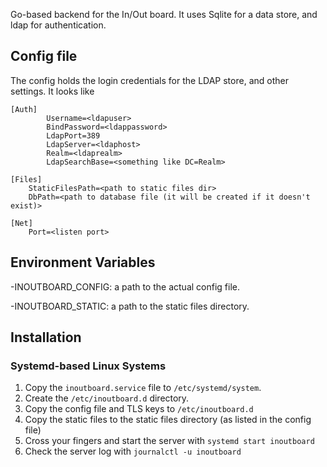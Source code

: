Go-based backend for the In/Out board. It uses Sqlite for a data store, and ldap for authentication.

Config file
----------------
The config holds the login credentials for the LDAP store, and other settings. It looks like

~~~~
[Auth]
        Username=<ldapuser>
        BindPassword=<ldappassword>
        LdapPort=389
        LdapServer=<ldaphost>
        Realm=<ldaprealm>
        LdapSearchBase=<something like DC=Realm>

[Files]
	StaticFilesPath=<path to static files dir>
	DbPath=<path to database file (it will be created if it doesn't exist)>

[Net]
	Port=<listen port>
~~~~

Environment Variables
--------------------------

-INOUTBOARD\_CONFIG: a path to the actual config file.

-INOUTBOARD\_STATIC: a path to the static files directory.

Installation
--------------------------

### Systemd-based Linux Systems

1. Copy the `inoutboard.service` file to `/etc/systemd/system`.
2. Create the `/etc/inoutboard.d` directory.
3. Copy the config file and TLS keys to `/etc/inoutboard.d`
4. Copy the static files to the static files directory (as listed in the config file)
5. Cross your fingers and start the server with `systemd start inoutboard`
6. Check the server log with `journalctl -u inoutboard`
